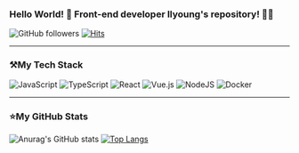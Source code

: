 ### Hello World! 👋 Front-end developer Ilyoung's repository! :technologist:

![GitHub followers](https://img.shields.io/github/followers/Ilyeong-Jeong?color=%23385195&logo=github)
[![Hits](https://hits.seeyoufarm.com/api/count/incr/badge.svg?url=https%3A%2F%2Fgithub.com%2FIlyeong-Jeong%2Fhit-counter&count_bg=%23385195&title_bg=%23555555&icon=github.svg&icon_color=%23E7E7E7&title=hits&edge_flat=false)](https://hits.seeyoufarm.com)

---

### ⚒️My Tech Stack
![JavaScript](https://img.shields.io/badge/javascript-%23323330.svg?style=for-the-badge&logo=javascript&logoColor=%23F7DF1E)
![TypeScript](https://img.shields.io/badge/typescript-%23007ACC.svg?style=for-the-badge&logo=typescript&logoColor=white)
![React](https://img.shields.io/badge/react-%2320232a.svg?style=for-the-badge&logo=react&logoColor=%2361DAFB)
![Vue.js](https://img.shields.io/badge/vuejs-%2335495e.svg?style=for-the-badge&logo=vuedotjs&logoColor=%234FC08D)
![NodeJS](https://img.shields.io/badge/node.js-%2343853D.svg?style=for-the-badge&logo=node.js&logoColor=white)
![Docker](https://img.shields.io/badge/docker-%230db7ed.svg?style=for-the-badge&logo=docker&logoColor=white)

---

### ⭐My GitHub Stats
![Anurag's GitHub stats](https://github-readme-stats.vercel.app/api?username=Ilyeong-Jeong&show_icons=true&theme=onedark)
[![Top Langs](https://github-readme-stats.vercel.app/api/top-langs/?username=Ilyeong-Jeong&layout=compact&theme=onedark)](https://github.com/anuraghazra/github-readme-stats)
